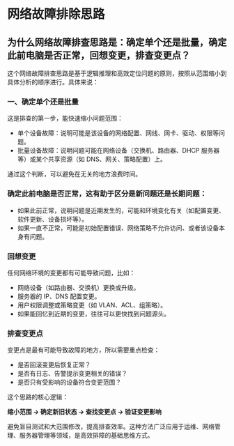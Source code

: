 # 网络故障排除思路

## 为什么网络故障排查思路是：确定单个还是批量，确定此前电脑是否正常，回想变更，排查变更点？

这个网络故障排查思路是基于逻辑推理和高效定位问题的原则，按照从范围缩小到具体分析的顺序进行。具体来说：

### 一、确定单个还是批量

这是排查的第一步，能快速缩小问题范围：

* 单个设备故障：说明可能是该设备的网络配置、网线、网卡、驱动、权限等问题。
* 批量设备故障：说明问题可能在网络设备（交换机、路由器、DHCP 服务器等）或某个共享资源（如 DNS、网关、策略配置）上。

通过这个判断，可以避免在无关的地方浪费时间。

### 确定此前电脑是否正常，这有助于区分是新问题还是长期问题：

* 如果此前正常，说明问题是近期发生的，可能和环境变化有关（如配置变更、软件更新、设备损坏等）。
* 如果一直不正常，可能是初始配置错误、网络策略不允许访问、或者该设备本身有问题。

### 回想变更

任何网络环境的变更都有可能导致问题，比如：
* 网络设备（如路由器、交换机）更换或升级。
* 服务器的 IP、DNS 配置变更。
* 用户权限调整或策略变更（如 VLAN、ACL、组策略）。
* 如果能回忆到近期的变更，往往可以更快找到问题源头。

### 排查变更点

变更点是最有可能导致故障的地方，所以需要重点检查：

* 是否回滚变更后恢复正常？
* 是否有日志、告警提示变更相关的错误？
* 是否只有受影响的设备符合变更范围？

这个思路的核心逻辑：

**缩小范围 → 确定新旧状态 → 查找变更点 → 验证变更影响**

避免盲目测试和大范围修改，提高排查效率。这种方法广泛应用于运维、网络管理、服务器管理等领域，是高效排障的基础思维方式。